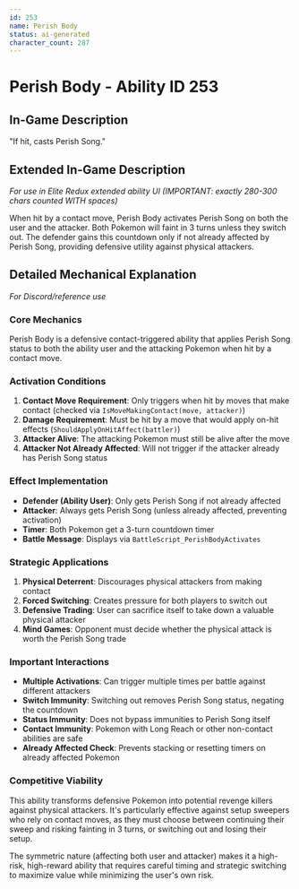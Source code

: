 ```yaml
---
id: 253
name: Perish Body
status: ai-generated
character_count: 287
---
```


# Perish Body - Ability ID 253

## In-Game Description
"If hit, casts Perish Song."

## Extended In-Game Description
*For use in Elite Redux extended ability UI (IMPORTANT: exactly 280-300 chars counted WITH spaces)*

When hit by a contact move, Perish Body activates Perish Song on both the user and the attacker. Both Pokemon will faint in 3 turns unless they switch out. The defender gains this countdown only if not already affected by Perish Song, providing defensive utility against physical attackers.

## Detailed Mechanical Explanation
*For Discord/reference use*

### Core Mechanics
Perish Body is a defensive contact-triggered ability that applies Perish Song status to both the ability user and the attacking Pokemon when hit by a contact move.

### Activation Conditions
1. **Contact Move Requirement**: Only triggers when hit by moves that make contact (checked via `IsMoveMakingContact(move, attacker)`)
2. **Damage Requirement**: Must be hit by a move that would apply on-hit effects (`ShouldApplyOnHitAffect(battler)`)
3. **Attacker Alive**: The attacking Pokemon must still be alive after the move
4. **Attacker Not Already Affected**: Will not trigger if the attacker already has Perish Song status

### Effect Implementation
- **Defender (Ability User)**: Only gets Perish Song if not already affected
- **Attacker**: Always gets Perish Song (unless already affected, preventing activation)
- **Timer**: Both Pokemon get a 3-turn countdown timer
- **Battle Message**: Displays via `BattleScript_PerishBodyActivates`

### Strategic Applications
1. **Physical Deterrent**: Discourages physical attackers from making contact
2. **Forced Switching**: Creates pressure for both players to switch out
3. **Defensive Trading**: User can sacrifice itself to take down a valuable physical attacker
4. **Mind Games**: Opponent must decide whether the physical attack is worth the Perish Song trade

### Important Interactions
- **Multiple Activations**: Can trigger multiple times per battle against different attackers
- **Switch Immunity**: Switching out removes Perish Song status, negating the countdown
- **Status Immunity**: Does not bypass immunities to Perish Song itself
- **Contact Immunity**: Pokemon with Long Reach or other non-contact abilities are safe
- **Already Affected Check**: Prevents stacking or resetting timers on already affected Pokemon

### Competitive Viability
This ability transforms defensive Pokemon into potential revenge killers against physical attackers. It's particularly effective against setup sweepers who rely on contact moves, as they must choose between continuing their sweep and risking fainting in 3 turns, or switching out and losing their setup.

The symmetric nature (affecting both user and attacker) makes it a high-risk, high-reward ability that requires careful timing and strategic switching to maximize value while minimizing the user's own risk.